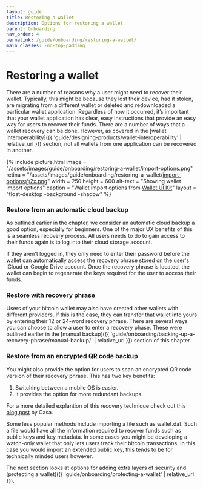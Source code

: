 ```yaml
---
layout: guide
title: Restoring a wallet
description: Options for restoring a wallet
parent: Onboarding
nav_order: 4
permalink: /guide/onboarding/restoring-a-wallet/
main_classes: -no-top-padding
---
```


# Restoring a wallet

<div class="center" markdown="1">

There are a number of reasons why a user might need to recover their wallet. Typically, this might be because they lost their device, had it stolen, are migrating from a different wallet or deleted and redownloaded a particular wallet application. Regardless of how it occurred, it’s important that your wallet application has clear, easy instructions that provide an easy way for users to recover their funds. There are a number of ways that a wallet recovery can be done. However, as covered in the [wallet interoperability]({{ 'guide/designing-products/wallet-interoperability' | relative_url }}) section, not all wallets from one application can be recovered in another.

{% include picture.html
   image = "/assets/images/guide/onboarding/restoring-a-wallet/import-options.png"
   retina = "/assets/images/guide/onboarding/restoring-a-wallet/import-options@2x.png"
   width = 250
   height = 600
   alt-text = "Showing wallet import options"
   caption = "Wallet import options from [Wallet UI Kit](https://www.figma.com/file/VB3GQdAnhl8yta44DY3PSV/Bitcoin-Wallet-UI-Kit?node-id=1227%3A27425)"
   layout = "float-desktop -background -shadow"
%}

</div>

### Restore from an automatic cloud backup

As outlined earlier in the chapter, we consider an automatic cloud backup a good option, especially for beginners. One of the major UX benefits of this is a seamless recovery process. All users needs to do to gain access to their funds again is to log into their cloud storage account.

If they aren't logged in, they only need to enter their password before the wallet can automatically access the recovery phrase stored on the user's iCloud or Google Drive account. Once the recovery phrase is located, the wallet can begin to regenerate the keys required for the user to access their funds.

### Restore with recovery phrase

Users of your bitcoin wallet may also have created other wallets with different providers. If this is the case, they can transfer that wallet into yours by entering their 12 or 24-word recovery phrase. There are several ways you can choose to allow a user to enter a recovery phase. These were outlined earlier in the [manual backup]({{ 'guide/onboarding/backing-up-a-recovery-phrase/manual-backup/' | relative_url }}) section of this chapter.

### Restore from an encrypted QR code backup

You might also provide the option for users to scan an encrypted QR code version of their recovery phrase. This has two key benefits:

1. Switching between a mobile OS is easier.
2. It provides the option for more redundant backups.

For a more detailed explantion of this recovery technique check out this [blog post](https://blog.keys.casa/product-update-transaction-memos-encrypted-backups/) by Casa.

Some less popular methods include importing a file such as wallet.dat. Such a file would have all the information required to recover funds such as public keys and key metadata. In some cases you might be developing a watch-only wallet that only lets users track their bitcoin transactions. In this case you would import an extended public key, this tends to be for technically minded users however.

The next section looks at options for adding extra layers of security and [protecting a wallet]({{ 'guide/onboarding/protecting-a-wallet' | relative_url }}).
